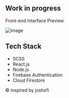 ## Work in progress

Front-end Interface Preview

![image](https://github.com/kaizenics/HTML-CSS-Codes/assets/94561281/24ffcfe9-01ec-4343-890e-39da686ec5e1)

## Tech Stack 

* SCSS
* React.js
* Node.js
* Firebase Authentication
* Cloud Firestore

© inspired by joshxfi
